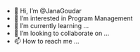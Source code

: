 - 👋 Hi, I’m @JanaGoudar
- 👀 I’m interested in Program Management
- 🌱 I’m currently learning ...
- 💞️ I’m looking to collaborate on ...
- 📫 How to reach me ...

<!---
JanaGoudar/JanaGoudar is a ✨ special ✨ repository because its `README.md` (this file) appears on your GitHub profile.
You can click the Preview link to take a look at your changes.
--->
